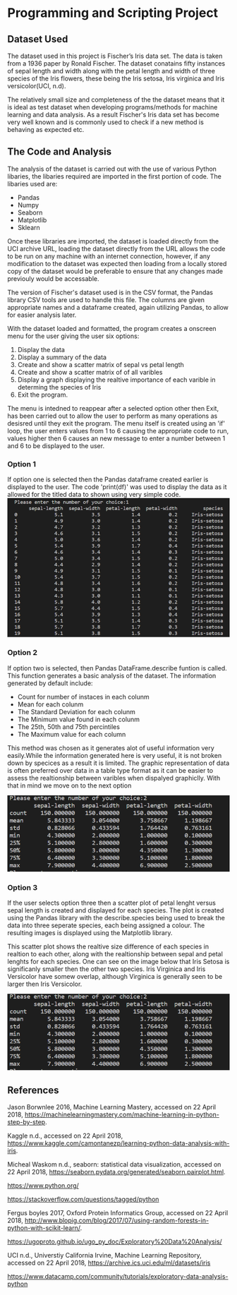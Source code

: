 # Programming and Scripting Project 


## Dataset Used
The dataset used in this project is Fischer’s Iris data set. The data is taken from a 1936 paper by Ronald Fischer. The dataset conatains fifty instances of sepal length and width along with the petal length and width of three species of the Iris flowers, these being the Iris setosa, Iris virginica and Iris versicolor(UCI, n.d). 

The relatively small size and completeness of the the dataset means that it is ideal as test dataset when developing programs/methods for machine learning and data analysis. As a result Fischer's Iris data set has become very well known and is commonly used to check if a new method is behaving as expected etc.

## The Code and Analysis

The analysis of the dataset is carried out with the use of various Python libaries, the libaries required are imported in the first portion of code. The libaries used are:
* Pandas
* Numpy
* Seaborn
* Matplotlib
* Sklearn 

Once these libraries are imported, the dataset is loaded directly from the UCI archive URL, loading the dataset directly from the URL allows the code to be run on any machine with an internet connection, however, if any modification to the dataset was expected then loading from a locally stored copy of the dataset would be preferable to ensure that any changes made previouly would be accessable. 

The version of Fischer's dataset used is in the CSV format, the Pandas library CSV tools are used to handle this file. The columns are given appropriate names and a dataframe created, again utilizing Pandas, to allow for easier analysis later. 

With the dataset loaded and formatted, the program creates a onscreen menu for the user giving  the user six options:

1. Display the data 
2. Display a summary of the data 
3. Create and show a scatter matrix of sepal vs petal length
4. Create and show a scatter matrix of of all varibles 
5. Display a graph displaying the realtive importance of each varible in determing the species of Iris
6. Exit the program.

The menu is intedned to reappear after a selected option other then Exit, has been carried out to allow the user to perform as many operations as desisred until they exit the program. The menu itself is created using an 'if' loop, the user enters values from 1 to 6 causing the appropriate code to run, values higher then 6 causes an new message to enter a number between 1 and 6  to be displayed to the user. 

### Option 1
If option one is selected then the Pandas dataframe created earlier is displayed to the user. The code 'print(df)' was used to display the data as it allowed for the titled data to shown using very simple code. 
![Option 1](https://github.com/brensw/Project/blob/master/Images/Option_1.png?raw=true "Option 1")

### Option 2
If option two is selected, then Pandas DataFrame.describe funtion is called. This function generates a basic analysis of the dataset. The information generated by default include:

* Count for number of instaces in each colunm
* Mean for each colunm
* The Standard Deviation for each colunm
* The Minimum value found in each colunm
* The 25th, 50th and 75th percintiles   
* The Maximum value for each column 

This method was chosen as it generates alot of useful information very easily.While the information generated here is very useful, it is not broken down by specices as a result it is limited. The graphic representation of data is often preferred over data in a table type format as it can be easier to assess the realtionship between varibles when dispalyed graphiclly. With that in mind we move on to the next option

![Option 2](https://github.com/brensw/Project/blob/master/Images/Option_2.png?raw=true "Option 2")

### Option 3 

If the user selects option three then a scatter plot of petal lenght versus sepal length is created and displayed for each species. The plot is created using the Pandas library with the describe.species being used to break the data into three seperate species, each being assigned a colour. The resulting images is displayed using the Matplotlib library. 

This scatter plot shows the realtive size difference of each species in realtion to each other, along with the realtionship between sepal and petal lenghts for each species. One can see on the image below that Iris Setosa is significanly smaller then the other two species. Iris Virginica and Iris Versicolor have somew overlap, although Virginica is generally seen to be larger then Iris Versicolor. 

![Option 3](https://github.com/brensw/Project/blob/master/Images/Option_2.png?raw=true "Option 3")

## References
Jason Borwnlee 2016, Machine Learning Mastery, accessed on 22 April 2018,
<https://machinelearningmastery.com/machine-learning-in-python-step-by-step>.

Kaggle n.d., accessed on 22 April 2018, 
<https://www.kaggle.com/camontanezp/learning-python-data-analysis-with-iris>.

Micheal Waskom n.d., seaborn: statistical data visualization, accessed on 22 April 2018,
<https://seaborn.pydata.org/generated/seaborn.pairplot.html>.

https://www.python.org/

https://stackoverflow.com/questions/tagged/python

Fergus boyles 2017, Oxford Protein Informatics Group, accessed on 22 April 2018, 
<http://www.blopig.com/blog/2017/07/using-random-forests-in-python-with-scikit-learn/>.

https://ugoproto.github.io/ugo_py_doc/Exploratory%20Data%20Analysis/

UCI n.d., Universtiy California Irvine, Machine Learning Repository, accessed on 22 April 2018, <https://archive.ics.uci.edu/ml/datasets/iris>

https://www.datacamp.com/community/tutorials/exploratory-data-analysis-python